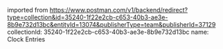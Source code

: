 imported from https://www.postman.com/v1/backend/redirect?type=collection&id=35240-1f22e2cb-c653-40b3-ae3e-8b9e732d13bc&entityId=13074&publisherType=team&publisherId=37129
collectionId: 35240-1f22e2cb-c653-40b3-ae3e-8b9e732d13bc
name: Clock Entries